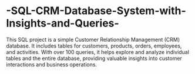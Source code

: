 # -SQL-CRM-Database-System-with-Insights-and-Queries-
This SQL project is a simple Customer Relationship Management (CRM) database. It includes tables for customers, products, orders, employees, and activities. With over 100 queries, it helps explore and analyze individual tables and the entire database, providing valuable insights into customer interactions and business operations.
